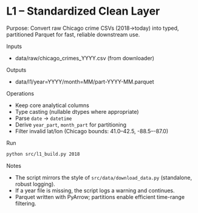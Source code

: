 # L1 – Standardized Clean Layer

Purpose: Convert raw Chicago crime CSVs (2018→today) into typed, partitioned Parquet for fast, reliable downstream use.

Inputs
- data/raw/chicago_crimes_YYYY.csv (from downloader)

Outputs
- data/l1/year=YYYY/month=MM/part-YYYY-MM.parquet

Operations
- Keep core analytical columns
- Type casting (nullable dtypes where appropriate)
- Parse `date` → `datetime`
- Derive `year_part`, `month_part` for partitioning
- Filter invalid lat/lon (Chicago bounds: 41.0–42.5, -88.5–-87.0)

Run
```bash
python src/l1_build.py 2018
```

Notes
- The script mirrors the style of `src/data/download_data.py` (standalone, robust logging).
- If a year file is missing, the script logs a warning and continues.
- Parquet written with PyArrow; partitions enable efficient time-range filtering.
